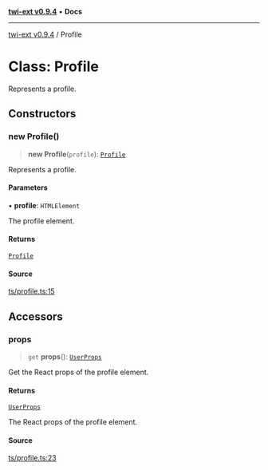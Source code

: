 [**twi-ext v0.9.4**](../README.md) • **Docs**

***

[twi-ext v0.9.4](../README.md) / Profile

# Class: Profile

Represents a profile.

## Constructors

### new Profile()

> **new Profile**(`profile`): [`Profile`](Profile.md)

Represents a profile.

#### Parameters

• **profile**: `HTMLElement`

The profile element.

#### Returns

[`Profile`](Profile.md)

#### Source

[ts/profile.ts:15](https://github.com/Robot-Inventor/twi-ext/blob/24a2dc4301a8080c72b12d8fafc73f4bb59bebcc/src/ts/profile.ts#L15)

## Accessors

### props

> `get` **props**(): [`UserProps`](../interfaces/UserProps.md)

Get the React props of the profile element.

#### Returns

[`UserProps`](../interfaces/UserProps.md)

The React props of the profile element.

#### Source

[ts/profile.ts:23](https://github.com/Robot-Inventor/twi-ext/blob/24a2dc4301a8080c72b12d8fafc73f4bb59bebcc/src/ts/profile.ts#L23)
